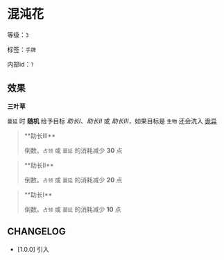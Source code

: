 # 混沌花

等级：`3`

标签：`手牌`

内部id：`?`

## 效果

**三叶草**

`蔓延` 时 **随机** 给予目标 *助长I*、*助长II* 或 *助长III*，如果目标是 `生物` 还会洗入 [诡异](../卡牌组/诡异.md)

<blockquote>
**助长III**

倒数。`占领` 或 `蔓延` 的消耗减少 **30** 点

</blockquote>

<blockquote>
**助长II**

倒数。`占领` 或 `蔓延` 的消耗减少 **20** 点
</blockquote>

<blockquote>
**助长I**

倒数。`占领` 或 `蔓延` 的消耗减少 **10** 点
</blockquote>



## CHANGELOG

- [1.0.0] 引入
